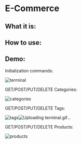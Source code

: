 # E-Commerce #

## What it is: ##



## How to use: ##



## Demo: ##

Initialization commands:

![terminal](https://user-images.githubusercontent.com/48900910/123181543-7d0c4280-d45b-11eb-8437-34d1168d486d.gif)

GET/POST/PUT/DELETE Categories:

![categories](https://user-images.githubusercontent.com/48900910/123181559-83022380-d45b-11eb-9b89-4fe4bd5f0a8c.gif)

GET/POST/PUT/DELETE Tags:

![tags](https://user-images.githubusercontent.com/48900910/123181503-6ebe2680-d45b-11eb-99da-e58f42112ccf.gif)![Uploading terminal.gif…]()

GET/POST/PUT/DELETE Products:

![products](https://user-images.githubusercontent.com/48900910/123181571-88f80480-d45b-11eb-82d5-0399f0ec9520.gif)
